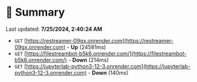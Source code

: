 # 📖 Summary
Last updated: **7/25/2024, 2:40:24 AM**

- `GET` [https://restreamer-09gx.onrender.com](https://restreamer-09gx.onrender.com) - **Up** (24581ms)
- `GET` [https://filestreambot-b5k6.onrender.com/](https://filestreambot-b5k6.onrender.com/) - **Down** (214ms)
- `GET` [https://jupyterlab-python3-12-3.onrender.com](https://jupyterlab-python3-12-3.onrender.com) - **Down** (140ms)
